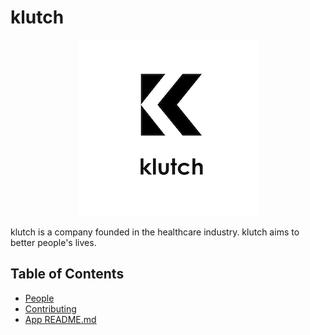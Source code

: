 
# klutch

<p align="center">
  <img src="./logo.png" alt="Klutch logo"/>
</p>
klutch is a company founded in the healthcare industry. klutch aims to better people's lives.

Table of Contents
---

- [People](./team/)
- [Contributing](./contributing.md)
- [App README.md](./app/README.md)
